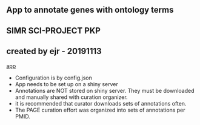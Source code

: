 ##  App to annotate genes with ontology terms
##  SIMR SCI-PROJECT PKP
##  created by ejr - 20191113

[app](https://sanchezalvarado.shinyapps.io/PAGE_annotator/)
- Configuration is by config.json
- App needs to be set up on a shiny server
- Annotations are NOT stored on shiny server. They must be downloaded and manually shared with curation organizer.
- it is recommended that curator downloads sets of annotations often.
- The PAGE curation effort was organized into sets of annotations per PMID. 
